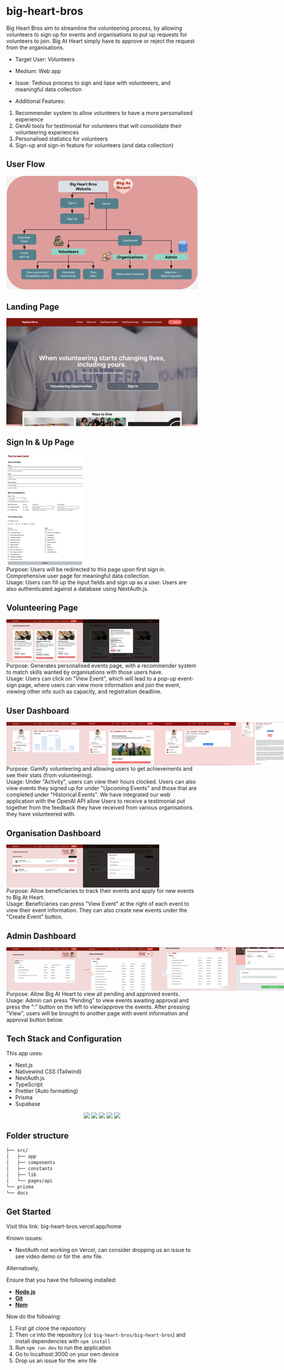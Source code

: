 # big-heart-bros

Big Heart Bros aim to streamline the volunteering process, by allowing volunteers to sign up for events and organisations to put up requests for volunteers to join. Big At Heart simply have to approve or reject the request from the organisations.

-   Target User: Volunteers
-   Medium: Web app
-   Issue: Tedious process to sign and liase with volunteeers, and meaningful data collection
  
-   Additional Features:
1. Recommender system to allow volunteers to have a more personalised experience
2. GenAI tools for testimonial for volunteers that will consolidate their volunteering experiences
3. Personalised statistics for volunteers
4. Sign-up and sign-in feature for volunteers (and data collection)

## User Flow
![User Flow Diagram](big-heart-bros/docs/images/user-flow.png)

## Landing Page
<div style="display: flex;">
  <img src="big-heart-bros/docs/images/home-page.png" alt="Home Page" width="100%"/>
</div>

## Sign In & Up Page
<div style="display: flex;">
  <img src="big-heart-bros/docs/images/sign-up.jpg" alt="Sign Up Page" width="40%"/>
</div>
Purpose: Users will be redirected to this page upon first sign in. Comprehensive user page for meaningful data collection.<br/>
Usage: Users can fill up the input fields and sign up as a user. Users are also authenticated against a database using NextAuth.js.

## Volunteering Page
<div style="display: flex;">
  <img src="big-heart-bros/docs/images/opportunities.png" alt="Volunteering Page" width="40%"/>
  <img src="big-heart-bros/docs/images/event-sign-up.png" alt="Volunteering Sign up" width="40%"/>
</div>
Purpose: Generates personalised events page, with a recommender system to match skills wanted by organisations with those users have.<br/>
Usage: Users can click on "View Event", which will lead to a pop-up event-sign page, where users can view more information
and join the event, viewing other info such as capacity, and registration deadline.

## User Dashboard
<div style="display: flex;">
  <img src="big-heart-bros/docs/images/user-dashboard.png" alt="User Dashboard" width="40%"/>
  <img src="big-heart-bros/docs/images/upcoming-events.jpg" alt="Upcoming Events" width="40%"/>
  <img src="big-heart-bros/docs/images/gen-test-1.jpg" alt="Generate Testimonial 1" width="40%"/>
  <img src="big-heart-bros/docs/images/gen-test-2.jpg" alt="Generate Testimonial 2" width="40%"/>
</div>
Purpose: Gamify volunteering and allowing users to get achievements and see their stats (from volunteering).<br/>
Usage: Under "Activity", users can view their hours clocked. Users can also view events they signed up for under "Upcoming Events" and those that are completed under "Historical Events". We have integrated our web application with the OpenAI API allow Users to receive a testimonial put together from the feedback they have received from various organisations they have volunteered with.

## Organisation Dashboard
<div style="display: flex;">
  <img src="big-heart-bros/docs/images/org-dashboard.png" alt="Organisation Dashboard" width="40%"/>
  <img src="big-heart-bros/docs/images/create-event.png" alt="Organisation Dashboard" width="40%"/>
</div>
Purpose: Allow beneficiaries to track their events and apply for new events to Big At Heart.<br/>
Usage: Beneficiaries can press "View Event" at the right of each event to view their event information. They can also create new events under the "Create Event" button.

## Admin Dashboard
<div style="display: flex;">
  <img src="big-heart-bros/docs/images/admin-dashboard-1.png" alt="Organisation Dashboard" width="40%"/>
  <img src="big-heart-bros/docs/images/admin-dashboard-2.png" alt="Organisation Dashboard" width="40%"/>
  <img src="big-heart-bros/docs/images/admin-dashboard-3.png" alt="Organisation Dashboard" width="40%"/>
  <img src="big-heart-bros/docs/images/approve-req.png" alt="Organisation Dashboard" width="40%"/>
</div>
Purpose: Allow Big At Heart to view all pending and approved events.<br/>
Usage: Admin can press "Pending" to view events awaiting approval and press the ":" button on the left to view/approve the events. After pressing "View", users will be brought to another page with event information and approval button below.


## Tech Stack and Configuration
This app uses:

-   Next.js
-   Nativewind CSS (Tailwind)
-   NextAuth.js
-   TypeScript
-   Prettier (Auto formatting)
-   Prisma
-   Supabase

<p align='center'>
<img src='https://img.shields.io/badge/-NextJS-white?logo=nextdotjs&logoColor=black'>
<img src='https://img.shields.io/badge/-TailwindCSS-06B6D4?logo=tailwindcss&logoColor=white''>
<img src='https://img.shields.io/badge/-TypeScript-3178C6?logo=typescript&logoColor=white''>
<img src='https://img.shields.io/badge/-Prisma-blue?logo=prisma&logoColor=darkblue'>
<img src='https://img.shields.io/badge/-Supabase-white?logo=supabase&logoColor=green'>
  
</p>

## Folder structure
```
├── src/  
│   ├── app  
│   ├── components  
│   ├── constants  
│   ├── lib  
│   └── pages/api  
└── prisma
└── docs
```

## Get Started

Visit this link: big-heart-bros.vercel.app/home

Known issues:
- NextAuth not working on Vercel, can consider dropping us an issue to see video demo or for the .env file.

Alternatively,

Ensure that you have the following installed:
- [**Node.js**](https://nodejs.dev/en/download/)
- [**Git**](https://git-scm.com/downloads)
- [**Npm**](https://www.npmjs.com/package/npm)

Now do the following:
1. First git clone the repository
2. Then `cd` into the repository (`cd big-heart-bros/big-heart-bros`) and install dependencies with `npm install`
3. Run `npm run dev` to run the application
4. Go to localhost:3000 on your own device
5. Drop us an issue for the .env file
